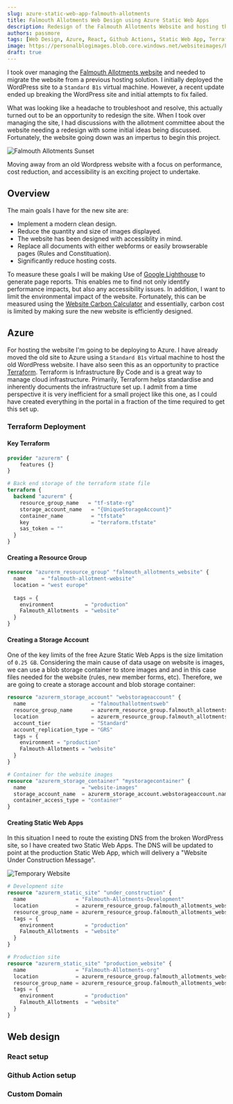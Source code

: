 ```yaml
---
slug: azure-static-web-app-falmouth-allotments
title: Falmouth Allotments Web Design using Azure Static Web Apps
description: Redesign of the Falmouth Allotments Website and hosting the site using Azure Static Web App part 1
authors: passmore
tags: [Web Design, Azure, React, Github Actions, Static Web App, Terraform]
image: https://personalblogimages.blob.core.windows.net/websiteimages/Falmouthallotmentspreview.webp
draft: true
---
```


I took over managing the [Falmouth Allotments website](https://falmouthallotments.org/) and needed to migrate the website from a previous hosting solution. I initially deployed the WordPress site to a `Standard B1s` virtual machine. However, a recent update ended up breaking the WordPress site and initial attempts to fix failed.

What was looking like a headache to troubleshoot and resolve, this actually turned out to be an opportunity to redesign the site. When I took over managing the site, I had discussions with the allotment committee about the website needing a redesign with some initial ideas being discussed. Fortunately, the website going down was an impertus to begin this project.

![Falmouth Allotments Sunset](https://personalblogimages.blob.core.windows.net/websiteimages/Falmouthallotmentspreview.webp)

<!--truncate-->

Moving away from an old Wordpress website with a focus on performance, cost reduction, and accessibility is an exciting project to undertake.

## Overview

The main goals I have for the new site are:

- Implement a modern clean design.
- Reduce the quantity and size of images displayed.
- The website has been designed with accessiblity in mind.
- Replace all documents with either webforms or easily browserable pages (Rules and Constituation).
- Significantly reduce hosting costs.

To measure these goals I will be making Use of [Google Lighthouse](https://developer.chrome.com/docs/lighthouse/overview/#devtools) to generate page reports. This enables me to find not only identify performance impacts, but also any accessibility issues. In addition, I want to limit the environmental impact of the website. Fortunately, this can be measured using the [Website Carbon Calculator](https://www.websitecarbon.com) and essentially, carbon cost is limited by making sure the new website is efficiently designed.

## Azure

For hosting the website I'm going to be deploying to Azure. I have already moved the old site to Azure using a `Standard B1s` virtual machine to host the old WordPress website. I have also seen this as an opportunity to practice [Terraform](https://www.terraform.io/). Terraform is Infrastructure By Code and is a great way to manage cloud infrastructure. Primarily, Terraform helps standardise and inherently documents the infrastructure set up. I admit from a time perspective it is very inefficient for a small project like this one, as I could have created everything in the portal in a fraction of the time required to get this set up.

### Terraform Deployment



#### Key Terraform

```terraform
provider "azurerm" {
    features {}
}

# Back end storage of the terraform state file
terraform {
  backend "azurerm" {
    resource_group_name   = "tf-state-rg"
    storage_account_name   = "{UniqueStorageAccount}"
    container_name         = "tfstate"
    key                    = "terraform.tfstate"
    sas_token = ""
  }
}
```

#### Creating a Resource Group

```terraform
resource "azurerm_resource_group" "falmouth_allotments_website" {
  name     = "falmouth-allotment-website"
  location = "west europe"
  
  tags = {
    environment          = "production"
    Falmouth_Allotments  = "website"
  }
}
```

#### Creating a Storage Account

One of the key limits of the free Azure Static Web Apps is the size limitation of `0.25 GB`. Considering the main cause of data usage on website is images, we can use a blob storage container to store images and and in this case files needed for the website (rules, new member forms, etc). Therefore, we are going to create a storage account and blob storage container:

```terraform
resource "azurerm_storage_account" "webstorageaccount" {
  name                     = "falmouthallotmentsweb"
  resource_group_name      = azurerm_resource_group.falmouth_allotments_website.name
  location                 = azurerm_resource_group.falmouth_allotments_website.location
  account_tier             = "Standard"
  account_replication_type = "GRS"
  tags = {
    environment = "production"
    Falmouth-Allotments = "website"
  }
}

# Container for the website images
resource "azurerm_storage_container" "mystoragecontainer" {
  name                  = "website-images"
  storage_account_name  = azurerm_storage_account.webstorageaccount.name
  container_access_type = "container"
}
```

#### Creating Static Web Apps

In this situation I need to route the existing DNS from the broken WordPress site, so I have created two Static Web Apps. The DNS will be updated to point at the production Static Web App, which will delivery a "Website Under Construction Message".

![Temporary Website](https://personalblogimages.blob.core.windows.net/websiteimages/calibre-project-pi.jpg)

```terraform
# Development site
resource "azurerm_static_site" "under_construction" {
  name                = "Falmouth-Allotments-Development"
  location            = azurerm_resource_group.falmouth_allotments_website.location
  resource_group_name = azurerm_resource_group.falmouth_allotments_website.name
  tags = {
    environment          = "production"
    Falmouth_Allotments  = "website"
  }
}

# Production site
resource "azurerm_static_site" "production_website" {
  name                = "Falmouth-Allotments-org"
  location            = azurerm_resource_group.falmouth_allotments_website.location
  resource_group_name = azurerm_resource_group.falmouth_allotments_website.name
  tags = {
    environment          = "production"
    Falmouth_Allotments  = "website"
  }
}
```


## Web design

### React setup

### Github Action setup

### Custom Domain
